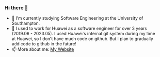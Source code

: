 ### Hi there 👋

- 🌱 I'm currently studying Software Engineering at the University of Southampton.
- 🔭 I used to work for Huawei as a software engineer for over 3 years (2019.08 - 2023.05). I used Huawei's internal git system during my time at Huawei, so I don't have much code on github. But I plan to gradually add code to github in the future!
- 📫 More about me: [My Website](https://www.cwblogs.com/)

<!--
**ChangWan723/ChangWan723** is a ✨ _special_ ✨ repository because its `README.md` (this file) appears on your GitHub profile.

Here are some ideas to get you started:

- 🔭 I’m currently working on ...
- 🌱 I’m currently learning ...
- 👯 I’m looking to collaborate on ...
- 🤔 I’m looking for help with ...
- 💬 Ask me about ...
- 📫 How to reach me: ...
- 😄 Pronouns: ...
- ⚡ Fun fact: ...
-->
